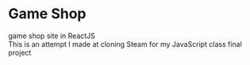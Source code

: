 # Game Shop
game shop site in ReactJS  
This is an attempt I made at cloning Steam for my JavaScript class final project
